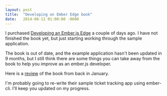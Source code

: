 ```yaml
---
layout: post
title:  "Developing on Ember Edge book"
date:   2014-08-12 01:00:00 -0600
---
```


I purchased [Developing an Ember.js Edge](http://www.amazon.com/Developing-Ember-js-Edge-Jamie-White-ebook/dp/B00JETLW32) a couple of days ago. I have not finished the book yet, but just starting working through the sample application.

The book is out of date, and the example application hasn't been updated in 9 months, but I still think there are some things you can take away from the book to help you improve as an ember.js developer.

Here is a [review](http://jaketrent.com/post/developing-an-ember-edge-review/) of the book from back in January.

I'm probably going to re-write their sample ticket tracking app using ember-cli. I'll keep you updated on my progress.
